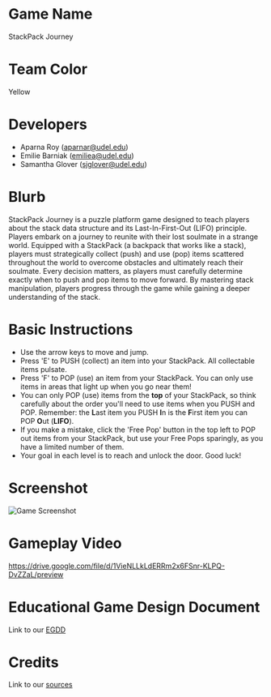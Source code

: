 # Game Name

StackPack Journey

# Team Color

Yellow

# Developers

-   Aparna Roy (aparnar@udel.edu)
-   Emilie Barniak (emiliea@udel.edu)
-   Samantha Glover (sjglover@udel.edu)

# Blurb

StackPack Journey is a puzzle platform game designed to teach players about the stack data structure and its Last-In-First-Out (LIFO) principle. Players embark on a journey to reunite with their lost soulmate in a strange world. Equipped with a StackPack (a backpack that works like a stack), players must strategically collect (push) and use (pop) items scattered throughout the world to overcome obstacles and ultimately reach their soulmate. Every decision matters, as players must carefully determine exactly when to push and pop items to move forward. By mastering stack manipulation, players progress through the game while gaining a deeper understanding of the stack.

# Basic Instructions

-   Use the arrow keys to move and jump.
-   Press 'E' to PUSH (collect) an item into your StackPack. All collectable items pulsate.
-   Press 'F' to POP (use) an item from your StackPack. You can only use items in areas that light up when you go near them!
-   You can only POP (use) items from the **top** of your StackPack, so think carefully about the order you'll need to use items when you PUSH and POP. Remember: the **L**ast item you PUSH **I**n is the **F**irst item you can POP **O**ut (**LIFO**).
-   If you make a mistake, click the 'Free Pop' button in the top left to POP out items from your StackPack, but use your Free Pops sparingly, as you have a limited number of them.
-   Your goal in each level is to reach and unlock the door. Good luck!

# Screenshot

![Game Screenshot](https://github.com/UD-S24-CISC374/final-project-yellow/blob/b2d73da0925f4531316612307ef84bf841d3e7a1/docs/large.png?raw=true)

# Gameplay Video

https://drive.google.com/file/d/1VieNLLkLdERRm2x6FSnr-KLPQ-DvZZaL/preview

# Educational Game Design Document

Link to our [EGDD](https://github.com/UD-S24-CISC374/final-project-yellow/blob/main/docs/egdd.md)

# Credits

Link to our [sources](https://github.com/UD-S24-CISC374/final-project-yellow/blob/main/docs/sources.md)
